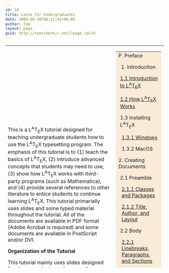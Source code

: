 ```yaml
---
id: 19
title: Latex for Undergraduates
date: 2009-06-30T00:11:42+00:00
author: Tom
layout: page
guid: http://tomschenkjr.net/?page_id=19
---
```

<table style="height:706px;" border="0" width="477">
<tbody>
<tr>
<td>This is a L<sup>A</sup>T<sub>E</sub>X tutorial designed for teaching undergraduate students how to use the L<sup>A</sup>T<sub>E</sub>X typesetting program. The emphasis of this tutorial is to (1) teach the basics of L<sup>A</sup>T<sub>E</sub>X, (2) introduce advanced concepts that students may need to use, (3) show how L<sup>A</sup>T<sub>E</sub>X works with third-party programs (such as Mathematica), and (4) provide several references to other literature to entice students to continue learning L<sup>A</sup>T<sub>E</sub>X. This tutorial primarially uses slides and some typed material throughout the tutorial. All of the documents are available in PDF format (Adobe Acrobat is required) and some documents are available in PostScript and/or DVI.<strong> </strong>&nbsp;

<strong>Organization of the Tutorial</strong>

This tutorial mainly uses slides designed for classroom lectures, however they are detailed enough so they can be understood outside the classroom. The tutorial is broken down into sections and subsections (e.g. 2 Creating Documents, 2.1 Preamble, 2.1.1 Classes and Packages). Each slide show is about 5 to 20 minutes long, so two or three can be presented in a typical class. Most slide shows are complemented with lecture notes and supplemental documents. Some supplemental documents can only be accessed via Drake Library's ebrary, which requires a Drake ID and password. Non-Drake students may want to check their local library.

<strong>Open Source</strong>

Each slideshow and supplemental document authored by Drake University is available in multiple formats, including the original source file (.tex).</td>
<td>
<table border="0" cellspacing="0" cellpadding="0" width="209">
<tbody>
<tr>
<td valign="top" bgcolor="AntiqueWhite">P. Preface&nbsp;

1. Introduction
<p style="padding-left:5px;"><a href="http://tomschenkjr.net/latex-tutorial/introduction-to-latex/">1.1 Introduction to L<sup>A</sup>T<sub>E</sub>X</a></p>
<p style="padding-left:5px;"><a href="http://tomschenkjr.net/latex-tutorial/how-latex-works/">1.2 How L<sup>A</sup>T<sub>E</sub>X Works</a></p>
<p style="padding-left:5px;">1.3 Installing L<sup>A</sup>T<sub>E</sub>X</p>
<p style="padding-left:10px;"><a href="http://tomschenkjr.net/latex-tutorial/installing-latex-on-windows/">1.3.1 Windows</a></p>
<p style="padding-left:10px;">1.3.2 MacOS</p>
2. Creating Documents
<p style="padding-left:5px;">2.1 Preamble</p>
<p style="padding-left:10px;"><a href="http://tomschenkjr.net/latex-tutorial/classes-and-packages/"> </a> <a href="http://tomschenkjr.net/latex-tutorial/classes-and-packages/">2.1.1 Classes and Packages</a></p>
<p style="padding-left:10px;"><a href="http://tomschenkjr.net/latex-tutorial/title-author-and-margins/">2.1.2 Title, Author, and Layout</a></p>
<p style="padding-left:5px;">2.2 Body</p>
<p style="padding-left:10px;"><a href="http://tomschenkjr.net/latex-tutorial/linebreaking-paragraphs-and-sections/">2.2.1 Linebreaks, Paragraphs, and Sections</a></p>
<p style="padding-left:10px;"><a href="http://tomschenkjr.net/latex-tutorial/formatting/">2.2.2 Formatting</a></p>
<p style="padding-left:5px;">2.3 Generating Documents</p>
<p style="padding-left:10px;"><a href="http://tomschenkjr.net/latex-tutorial/generating-documents-on-windows/">2.3.1 Windows</a></p>
<p style="padding-left:10px;">2.3.2 MacOS</p>
3. Intermediate Documents
<p style="padding-left:5px;">3.1 Environments</p>
<p style="padding-left:10px;"><a href="http://tomschenkjr.net/latex-tutorial/general-environments/">3.1.1 Environments</a></p>
<p style="padding-left:10px;"><a href="http://tomschenkjr.net/latex-tutorial/math-environments/">3.1.2 Math Environments</a></p>
<p style="padding-left:10px;"><a href="http://tomschenkjr.net/latex-tutorial/tables/">3.1.3 Tables</a></p>
<p style="padding-left:5px;">3.2 Indexing and Bibliographies</p>
<p style="padding-left:10px;"><a href="http://tomschenkjr.net/latex-tutorial/table-of-contents/">3.2.1 Table of Contents</a></p>
<p style="padding-left:10px;"><a href="http://tomschenkjr.net/latex-tutorial/bibliographies/">3.2.2 Bibliographies</a></p>
<p style="padding-left:10px;"><a href="http://tomschenkjr.net/latex-tutorial/indexes/">3.2.3 Indexes</a></p>
</td>
</tr>
</tbody>
</table>
</td>
</tr>
<tr>
<td colspan="2">The purpose of allowing individuals to download the original source file is twofold: (1) often times seeing the source file is very helpful for the learning process, and (2) we want to encourage Drake University students to modify this tutorial when needed (please see the "development" section of this website for more information). Please obey the terms of use noted in the source files.<strong> </strong>&nbsp;

<strong>About the Tutorial</strong>This tutorial was developed by Tom Schenk Jr. for the Department of Mathematics and Computer Science at Drake University. The majority of the tutorial was written in Summer/Fall 2005 and was experimented with Professor Dan Alexander's Fall 2005 FYS class. I would like to thank Dan Alexander and his class for fine-tuning this tutorial.</td>
</tr>
</tbody>
</table>